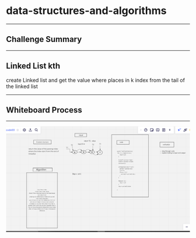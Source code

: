 # data-structures-and-algorithms 

---

## Challenge Summary

---

## Linked List kth

create Linked list and get the value where places in k index from the tail of the linked list

---

## Whiteboard Process 

---

![link](Read06.png)